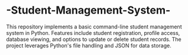 # -Student-Management-System-
This repository implements a basic command-line student management system in Python. Features include student registration, profile access, database viewing, and options to update or delete student records. The project leverages Python's file handling and JSON for data storage.
